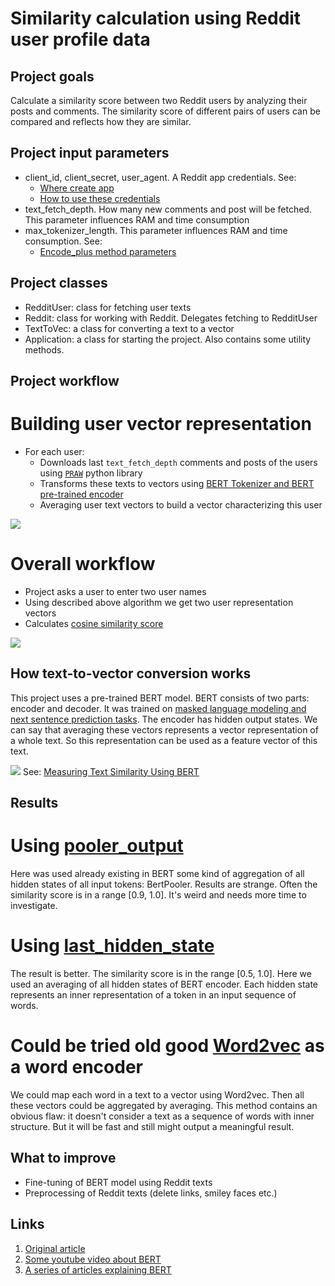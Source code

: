 # Similarity calculation using Reddit user profile data

## Project goals
Calculate a similarity score between two Reddit users by analyzing their posts and comments.
The similarity score of different pairs of users can be compared and reflects how they are similar.

## Project input parameters
- client_id, client_secret, user_agent. A Reddit app credentials. See: 
    - [Where create app](https://www.reddit.com/prefs/apps)
    - [How to use these credentials](https://praw.readthedocs.io/en/stable/getting_started/quick_start.html#read-only-reddit-instances)
- text_fetch_depth. How many new comments and post will be fetched. This parameter influences RAM and time consumption
- max_tokenizer_length. This parameter influences RAM and time consumption. See:
    - [Encode_plus method parameters](https://huggingface.co/docs/transformers/v4.20.0/en/internal/tokenization_utils#transformers.PreTrainedTokenizerBase.encode_plus)

## Project classes
- RedditUser: class for fetching user texts
- Reddit: class for working with Reddit. Delegates fetching to RedditUser
- TextToVec: a class for converting a text to a vector
- Application: a class for starting the project. Also contains some utility methods.


## Project workflow
# Building user vector representation
- For each user:
    - Downloads last `text_fetch_depth` comments and posts of the users using [`PRAW`](https://praw.readthedocs.io/en/stable/)
python library
    - Transforms these texts to vectors using [BERT Tokenizer and BERT pre-trained encoder](https://huggingface.co/bert-base-uncased)
    - Averaging user text vectors to build a vector characterizing this user
    
![](pics/Schema%20of%20code.png)

# Overall workflow

- Project asks a user to enter two user names
- Using described above algorithm we get two user representation vectors
- Calculates [cosine similarity score](https://en.wikipedia.org/wiki/Cosine_similarity)

![](pics/Overall%20schema.png)

## How text-to-vector conversion works
This project uses a pre-trained BERT model. BERT consists of two parts: encoder and decoder.
It was trained on [masked language modeling and next sentence prediction tasks](https://huggingface.co/bert-base-uncased).
The encoder has hidden output states. 
We can say that averaging these vectors represents a vector representation of a whole text. 
So this representation can be used as a feature vector of this text.

![](pics/berts_encoder_as_converter.png)
See: [Measuring Text Similarity Using BERT](https://www.analyticsvidhya.com/blog/2021/05/measuring-text-similarity-using-bert/)
## Results

# Using [pooler_output](https://huggingface.co/docs/transformers/main_classes/output#transformers.modeling_outputs.BaseModelOutputWithPoolingAndCrossAttentions)
Here was used already existing in BERT some kind of aggregation of all hidden states of all input tokens: BertPooler.
Results are strange. Often the similarity score is in a range [0.9, 1.0]. 
It's weird and needs more time to investigate.

# Using [last_hidden_state](https://huggingface.co/docs/transformers/main_classes/output#transformers.modeling_outputs.BaseModelOutputWithPoolingAndCrossAttentions)
The result is better. The similarity score is in the range [0.5, 1.0]. Here we used an averaging of all hidden states of BERT encoder.
Each hidden state represents an inner representation of a token in an input sequence of words.

# Could be tried old good [Word2vec](https://en.wikipedia.org/wiki/Word2vec) as a word encoder
We could map each word in a text to a vector using Word2vec. Then all these vectors could be aggregated by averaging.
This method contains an obvious flaw: it doesn't consider a text as a sequence of words with inner structure.
But it will be fast and still might output a meaningful result.

## What to improve
- Fine-tuning of BERT model using Reddit texts
- Preprocessing of Reddit texts (delete links, smiley faces etc.)

## Links
1. [Original article](https://arxiv.org/abs/1810.04805)
2. [Some youtube video about BERT](https://www.youtube.com/watch?v=iDulhoQ2pro&ab_channel=YannicKilcher)
3. [A series of articles explaining BERT](https://towardsdatascience.com/transformers-explained-visually-part-1-overview-of-functionality-95a6dd460452)

